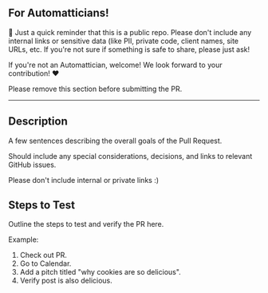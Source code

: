 ## For Automatticians!

:wave: Just a quick reminder that this is a public repo. Please don't include any internal links or sensitive data (like PII, private code, client names, site URLs, etc. If you're not sure if something is safe to share, please just ask!

If you're not an Automattician, welcome! We look forward to your contribution! :heart:

Please remove this section before submitting the PR.

---

## Description

A few sentences describing the overall goals of the Pull Request.

Should include any special considerations, decisions, and links to relevant GitHub issues.

Please don't include internal or private links :)

## Steps to Test

Outline the steps to test and verify the PR here.

Example:

1. Check out PR.
1. Go to Calendar.
1. Add a pitch titled "why cookies are so delicious".
1. Verify post is also delicious.
